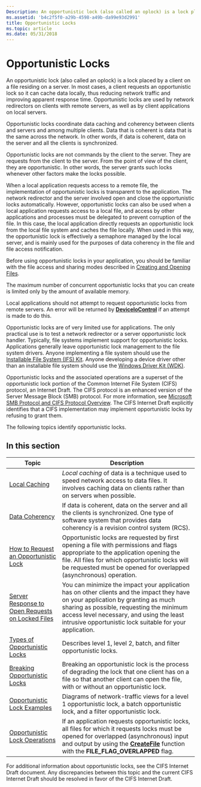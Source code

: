 ```yaml
---
Description: An opportunistic lock (also called an oplock) is a lock placed by a client on a file residing on a server.
ms.assetid: 'b4c2f5f0-a29b-4598-a49b-da99e93d2991'
title: Opportunistic Locks
ms.topic: article
ms.date: 05/31/2018
---
```


# Opportunistic Locks

An opportunistic lock (also called an oplock) is a lock placed by a client on a file residing on a server. In most cases, a client requests an opportunistic lock so it can cache data locally, thus reducing network traffic and improving apparent response time. Opportunistic locks are used by network redirectors on clients with remote servers, as well as by client applications on local servers.

Opportunistic locks coordinate data caching and coherency between clients and servers and among multiple clients. Data that is coherent is data that is the same across the network. In other words, if data is coherent, data on the server and all the clients is synchronized.

Opportunistic locks are not commands by the client to the server. They are requests from the client to the server. From the point of view of the client, they are opportunistic. In other words, the server grants such locks whenever other factors make the locks possible.

When a local application requests access to a remote file, the implementation of opportunistic locks is transparent to the application. The network redirector and the server involved open and close the opportunistic locks automatically. However, opportunistic locks can also be used when a local application requests access to a local file, and access by other applications and processes must be delegated to prevent corruption of the file. In this case, the local application directly requests an opportunistic lock from the local file system and caches the file locally. When used in this way, the opportunistic lock is effectively a semaphore managed by the local server, and is mainly used for the purposes of data coherency in the file and file access notification.

Before using opportunistic locks in your application, you should be familiar with the file access and sharing modes described in [Creating and Opening Files](creating-and-opening-files.md).

The maximum number of concurrent opportunistic locks that you can create is limited only by the amount of available memory.

Local applications should not attempt to request opportunistic locks from remote servers. An error will be returned by [**DeviceIoControl**](/windows/desktop/api/ioapiset/nf-ioapiset-deviceiocontrol) if an attempt is made to do this.

Opportunistic locks are of very limited use for applications. The only practical use is to test a network redirector or a server opportunistic lock handler. Typically, file systems implement support for opportunistic locks. Applications generally leave opportunistic lock management to the file system drivers. Anyone implementing a file system should use the [Installable File System (IFS) Kit](https://www.microsoft.com/whdc/devtools/ifskit/default.mspx). Anyone developing a device driver other than an installable file system should use the [Windows Driver Kit (WDK)](https://www.microsoft.com/?ref=go).

Opportunistic locks and the associated operations are a superset of the opportunistic lock portion of the Common Internet File System (CIFS) protocol, an Internet Draft. The CIFS protocol is an enhanced version of the Server Message Block (SMB) protocol. For more information, see [Microsoft SMB Protocol and CIFS Protocol Overview](microsoft-smb-protocol-and-cifs-protocol-overview.md). The CIFS Internet Draft explicitly identifies that a CIFS implementation may implement opportunistic locks by refusing to grant them.

The following topics identify opportunistic locks.

## In this section



| Topic                                                                                                               | Description                                                                                                                                                                                                                                                                                       |
|---------------------------------------------------------------------------------------------------------------------|---------------------------------------------------------------------------------------------------------------------------------------------------------------------------------------------------------------------------------------------------------------------------------------------------|
| [Local Caching](local-caching.md)<br/>                                                                       | *Local caching* of data is a technique used to speed network access to data files. It involves caching data on clients rather than on servers when possible.<br/>                                                                                                                           |
| [Data Coherency](data-coherency.md)<br/>                                                                     | If data is coherent, data on the server and all the clients is synchronized. One type of software system that provides data coherency is a revision control system (RCS).<br/>                                                                                                              |
| [How to Request an Opportunistic Lock](how-to-request-an-opportunistic-lock.md)<br/>                         | Opportunistic locks are requested by first opening a file with permissions and flags appropriate to the application opening the file. All files for which opportunistic locks will be requested must be opened for overlapped (asynchronous) operation.<br/>                                |
| [Server Response to Open Requests on Locked Files](server-response-to-open-requests-on-locked-files.md)<br/> | You can minimize the impact your application has on other clients and the impact they have on your application by granting as much sharing as possible, requesting the minimum access level necessary, and using the least intrusive opportunistic lock suitable for your application.<br/> |
| [Types of Opportunistic Locks](types-of-opportunistic-locks.md)<br/>                                         | Describes level 1, level 2, batch, and filter opportunistic locks.<br/>                                                                                                                                                                                                                     |
| [Breaking Opportunistic Locks](breaking-opportunistic-locks.md)<br/>                                         | Breaking an opportunistic lock is the process of degrading the lock that one client has on a file so that another client can open the file, with or without an opportunistic lock.<br/>                                                                                                     |
| [Opportunistic Lock Examples](opportunistic-lock-examples.md)<br/>                                           | Diagrams of network-traffic views for a level 1 opportunistic lock, a batch opportunistic lock, and a filter opportunistic lock.<br/>                                                                                                                                                       |
| [Opportunistic Lock Operations](opportunistic-lock-operations.md)<br/>                                       | If an application requests opportunistic locks, all files for which it requests locks must be opened for overlapped (asynchronous) input and output by using the [**CreateFile**](/windows/desktop/api/FileAPI/nf-fileapi-createfilea) function with the **FILE\_FLAG\_OVERLAPPED** flag.<br/>                                   |



 

For additional information about opportunistic locks, see the CIFS Internet Draft document. Any discrepancies between this topic and the current CIFS Internet Draft should be resolved in favor of the CIFS Internet Draft.

 

